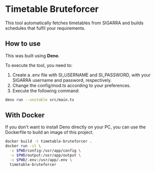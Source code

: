# Timetable Bruteforcer

This tool automatically fetches timetables from SIGARRA and builds schedules that fulfil your requirements.

## How to use

This was built using **Deno**. 

To execute the tool, you need to:

1. Create a .env file with SI_USERNAME and SI_PASSWORD, with your SIGARRA username and password, respectively.
2. Change the config/mod.ts according to your preferences.
3. Execute the following command:

```bash
deno run --unstable src/main.ts
```

## With Docker

If you don't want to install Deno directly on your PC, you can use the Dockerfile to build an image of this project.

```bash
docker build -t timetable-bruteforcer .
docker run -it \
  -v $PWD/config:/usr/app/config \
  -v $PWD/output:/usr/app/output \
  -v $PWD/.env:/usr/app/.env \
  timetable-bruteforcer
```
